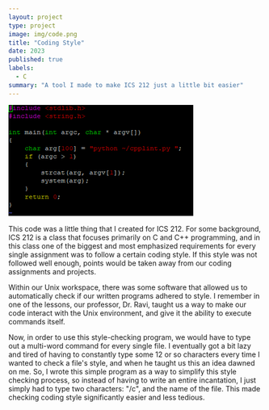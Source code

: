 ```yaml
---
layout: project
type: project
image: img/code.png
title: "Coding Style"
date: 2023
published: true
labels:
  - C
summary: "A tool I made to make ICS 212 just a little bit easier"
---
```


<img class="img-fluid" src="../img/codingstyle.png">

This code was a little thing that I created for ICS 212. For some background, ICS 212 is a class that focuses primarily on C and C++ programming, and in this class one of the biggest and most emphasized requirements for every single assignment was to follow a certain coding style. If this style was not followed well enough, points would be taken away from our coding assignments and projects.

Within our Unix workspace, there was some software that allowed us to automatically check if our written programs adhered to style. I remember in one of the lessons, our professor, Dr. Ravi, taught us a way to make our code interact with the Unix environment, and give it the ability to execute commands itself. 

Now, in order to use this style-checking program, we would have to type out a multi-word command for every single file. I eventually got a bit lazy and tired of having to constantly type some 12 or so characters every time I wanted to check a file's style, and when he taught us this an idea dawned on me. So, I wrote this simple program as a way to simplify this style checking process, so instead of having to write an entire incantation, I just simply had to type two characters: "/c", and the name of the file. This made checking coding style significantly easier and less tedious.
